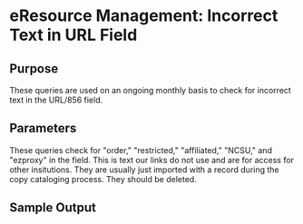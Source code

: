 # eResource Management: Incorrect Text in URL Field 

## Purpose
These queries are used on an ongoing monthly basis to check for incorrect text in the URL/856 field. 
## Parameters
These queries check for "order," "restricted," "affiliated," "NCSU," and "ezproxy" in the field. This is text our links do not use and are for access for other insitutions. They are usually just imported with a record during the copy cataloging process. They should be deleted. 
## Sample Output
